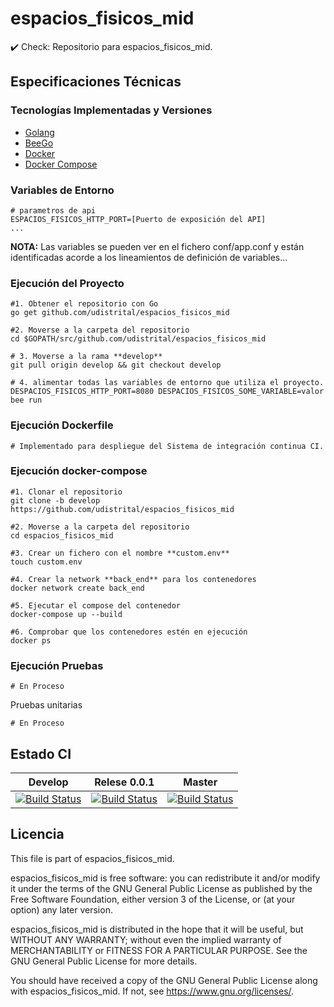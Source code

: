 
# espacios_fisicos_mid
:heavy_check_mark: Check: Repositorio para espacios_fisicos_mid.

## Especificaciones Técnicas

### Tecnologías Implementadas y Versiones
* [Golang](https://github.com/udistrital/introduccion_oas/blob/master/instalacion_de_herramientas/golang.md)
* [BeeGo](https://github.com/udistrital/introduccion_oas/blob/master/instalacion_de_herramientas/beego.md)
* [Docker](https://docs.docker.com/engine/install/ubuntu/)
* [Docker Compose](https://docs.docker.com/compose/)


### Variables de Entorno
```shell
# parametros de api
ESPACIOS_FISICOS_HTTP_PORT=[Puerto de exposición del API]
...
```
**NOTA:** Las variables se pueden ver en el fichero conf/app.conf y están identificadas acorde a los lineamientos de definición de variables...

### Ejecución del Proyecto
```shell
#1. Obtener el repositorio con Go
go get github.com/udistrital/espacios_fisicos_mid

#2. Moverse a la carpeta del repositorio
cd $GOPATH/src/github.com/udistrital/espacios_fisicos_mid

# 3. Moverse a la rama **develop**
git pull origin develop && git checkout develop

# 4. alimentar todas las variables de entorno que utiliza el proyecto.
DESPACIOS_FISICOS_HTTP_PORT=8080 DESPACIOS_FISICOS_SOME_VARIABLE=valor bee run
```

### Ejecución Dockerfile
```shell
# Implementado para despliegue del Sistema de integración continua CI.
```

### Ejecución docker-compose
```shell
#1. Clonar el repositorio
git clone -b develop https://github.com/udistrital/espacios_fisicos_mid

#2. Moverse a la carpeta del repositorio
cd espacios_fisicos_mid

#3. Crear un fichero con el nombre **custom.env**
touch custom.env

#4. Crear la network **back_end** para los contenedores
docker network create back_end

#5. Ejecutar el compose del contenedor
docker-compose up --build

#6. Comprobar que los contenedores estén en ejecución
docker ps
```

### Ejecución Pruebas
```shell
# En Proceso
```

Pruebas unitarias
```shell
# En Proceso
```
## Estado CI


| Develop | Relese 0.0.1 | Master |
| -- | -- | -- |
| [![Build Status](https://hubci.portaloas.udistrital.edu.co/api/badges/udistrital/espacios_fisicos_mid/status.svg?ref=refs/heads/develop)](https://hubci.portaloas.udistrital.edu.co/udistrital/espacios_fisicos_mid) | [![Build Status](https://hubci.portaloas.udistrital.edu.co/api/badges/udistrital/espacios_fisicos_mid/status.svg?ref=refs/heads/release/0.0.1)](https://hubci.portaloas.udistrital.edu.co/udistrital/espacios_fisicos_mid) | [![Build Status](https://hubci.portaloas.udistrital.edu.co/api/badges/udistrital/espacios_fisicos_mid/status.svg)](https://hubci.portaloas.udistrital.edu.co/udistrital/espacios_fisicos_mid) |


## Licencia

This file is part of espacios_fisicos_mid.

espacios_fisicos_mid is free software: you can redistribute it and/or modify it under the terms of the GNU General Public License as published by the Free Software Foundation, either version 3 of the License, or (at your option) any later version.

espacios_fisicos_mid is distributed in the hope that it will be useful, but WITHOUT ANY WARRANTY; without even the implied warranty of MERCHANTABILITY or FITNESS FOR A PARTICULAR PURPOSE. See the GNU General Public License for more details.

You should have received a copy of the GNU General Public License along with espacios_fisicos_mid. If not, see https://www.gnu.org/licenses/.
